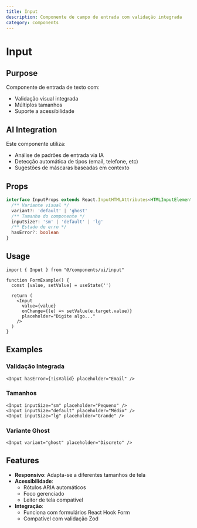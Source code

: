 ```yaml
---
title: Input
description: Componente de campo de entrada com validação integrada
category: components
---
```


# Input

## Purpose
Componente de entrada de texto com:
- Validação visual integrada
- Múltiplos tamanhos
- Suporte a acessibilidade

## AI Integration
Este componente utiliza:
- Análise de padrões de entrada via IA
- Detecção automática de tipos (email, telefone, etc)
- Sugestões de máscaras baseadas em contexto

## Props
```ts
interface InputProps extends React.InputHTMLAttributes<HTMLInputElement> {
  /** Variante visual */
  variant?: 'default' | 'ghost'
  /** Tamanho do componente */
  inputSize?: 'sm' | 'default' | 'lg'
  /** Estado de erro */
  hasError?: boolean
}
```

## Usage
```tsx
import { Input } from "@/components/ui/input"

function FormExample() {
  const [value, setValue] = useState('')
  
  return (
    <Input 
      value={value}
      onChange={(e) => setValue(e.target.value)}
      placeholder="Digite algo..."
    />
  )
}
```

## Examples

### Validação Integrada
```tsx
<Input hasError={!isValid} placeholder="Email" />
```

### Tamanhos
```tsx
<Input inputSize="sm" placeholder="Pequeno" />
<Input inputSize="default" placeholder="Médio" />
<Input inputSize="lg" placeholder="Grande" />
```

### Variante Ghost
```tsx
<Input variant="ghost" placeholder="Discreto" />
```

## Features
- **Responsivo**: Adapta-se a diferentes tamanhos de tela
- **Acessibilidade**: 
  - Rótulos ARIA automáticos
  - Foco gerenciado
  - Leitor de tela compatível
- **Integração**:
  - Funciona com formulários React Hook Form
  - Compatível com validação Zod
